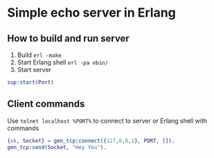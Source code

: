 # Simple echo server in Erlang

## How to build and run server

1) Build `erl -make`
2) Start Erlang shell `erl -pa ebin/`
3) Start server
```erl
sup:start(Port)
```

## Client commands

Use `telnet localhost %PORT%` to connect to server or Erlang shell with commands
```erl
{ok, Socket} = gen_tcp:connect({127,0,0,1}, PORT, []).
gen_tcp:send(Socket, "Hey You").
```
